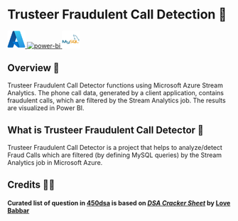 # Trusteer Fraudulent Call Detection 🚀

<a href="https://www.azure.com/" target="_blank" rel="noreferrer"> <img src= "https://raw.githubusercontent.com/devicons/devicon/master/icons/azure/azure-original.svg" alt = "azure" width = "40" height = "40"/> </a>
<a href = "https://www.powerbi.com/" target = "_blank" rel = "noreferrer"> <img src = "https://user-images.githubusercontent.com/98797769/176155126-34dc704e-cf67-4f3a-b526-e37565b70ab0.png" alt = "power-bi" width = "40" height = "40"/> </a>
<a href="https://www.mysql.com/" target="_blank" rel="noreferrer"> <img src="https://raw.githubusercontent.com/devicons/devicon/master/icons/mysql/mysql-original-wordmark.svg" alt="mysql" width="40" height="40"/> </a>

## Overview 👀

Trusteer Fraudulent Call Detector functions using Microsoft Azure Stream Analytics. The phone call data, generated by a client application, contains fraudulent calls, which are filtered by the Stream Analytics job. The results are visualized in Power BI.

## What is Trusteer Fraudulent Call Detector 🤔

Trusteer Fraudulent Call Detector is a project that helps to analyze/detect Fraud Calls which are filtered (by defining MySQL queries) by the Stream Analytics job in Microsoft Azure.

## Credits 🙏🏻

#### Curated list of question in [450dsa] is based on _[DSA Cracker Sheet]_ by [Love Babbar]

[here]: https://www.youtube.com/watch?v=4iFALQ1ACdA
[450dsa]: https://450dsa.com/
[love babbar]: https://www.linkedin.com/in/love-babbar-38ab2887/
[dsa cracker sheet]: https://drive.google.com/file/d/1FMdN_OCfOI0iAeDlqswCiC2DZzD4nPsb/view
[localbase]: https://github.com/dannyconnell/localbase
[react-reveal]: https://www.react-reveal.com/
[bootstrap]: https://react-bootstrap.github.io/
[react]: https://reactjs.org/
[react-table-2]: https://react-bootstrap-table.github.io/react-bootstrap-table2/
